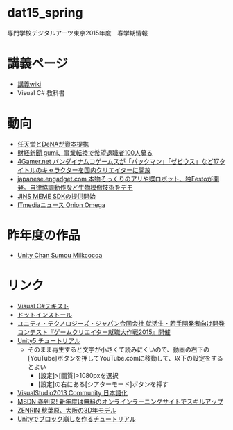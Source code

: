 # dat15_spring
専門学校デジタルアーツ東京2015年度　春学期情報

# 講義ページ
- [講義wiki](https://github.com/tanakaedu/dat15_spring/wiki)
- Visual C# 教科書


# 動向
- [任天堂とDeNAが資本提携](http://www.itmedia.co.jp/news/articles/1503/17/news099.html)
- [財経新聞 gumi、事業転換で希望退職者100人募る](http://news.nifty.com/cs/economy/economyalldetail/zaikei-20150328-242724/1.htm)
- [4Gamer.net バンダイナムコゲームスが「パックマン」「ゼビウス」など17タイトルのキャラクターを国内クリエイターに開放](http://www.4gamer.net/games/999/G999905/20150331011/?utm_content=buffer851e4&utm_medium=social&utm_source=twitter.com&utm_campaign=buffer)
- [japanese.engadget.com 本物そっくりのアリや蝶ロボット、独Festoが開発。自律協調動作など生物模倣技術をデモ](http://japanese.engadget.com/2015/04/06/festo/)
- [JINS MEME SDKの提供開始](https://developers.jins.com/ja/)
- [ITmediaニュース Onion Omega](http://www.itmedia.co.jp/news/articles/1504/07/news116.html)


# 昨年度の作品
- [Unity Chan Sumou Milkcocoa](http://edu.amdv.net/dat14/sumou/)


# リンク
- [Visual C#テキスト](https://github.com/tanakaedu/cs-edu)
- [ドットインストール](http://dotinstall.com/)
- [ユニティ・テクノロジーズ・ジャパン合同会社 就活生・若手開発者向け開発コンテスト『ゲームクリエイター就職大作戦2015』開催](http://japan.unity3d.com/blog/press/20150323)
- [Unity5 チュートリアル](http://unity3d.com/jp/learn/tutorials/modules)
    - そのまま再生すると文字が小さくて読みにくいので、動画の右下の[YouTube]ボタンを押してYouTube.comに移動して、以下の設定をするとよい
        - [設定]>[画質]>1080pxを選択
        - [設定]の右にある[シアターモード]ボタンを押す
- [VisualStudio2013 Community 日本語化](http://sh-yoshida.hatenablog.com/entry/2014/11/19/001844)
- [MSDN 春到来! 新年度は無料のオンラインラーニングサイトでスキルアップ](http://blogs.msdn.com/b/devamm/archive/2015/03/23/10602005.aspx)
- [ZENRIN 秋葉原、大阪の3D年モデル](http://www.zenrin.co.jp/product/service/3d/asset/)
- [Unityでブロック崩しを作るチュートリアル](http://am1tanaka.hatenablog.com/entry/2015/01/12/223830)
